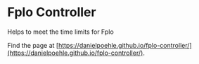# Fplo Controller

Helps to meet the time limits for Fplo

Find the page at [https://danielpoehle.github.io/fplo-controller/](https://danielpoehle.github.io/fplo-controller/).